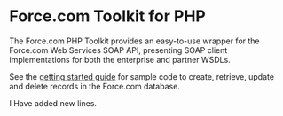 Force.com Toolkit for PHP
=========================

The Force.com PHP Toolkit provides an easy-to-use wrapper for the Force.com Web Services SOAP API, presenting SOAP client implementations for both the enterprise and partner WSDLs.

See the [getting started guide](http://wiki.developerforce.com/index.php/Getting_Started_with_the_Force.com_Toolkit_for_PHP) for sample code to create, retrieve, update and delete records in the Force.com database.

I Have added new lines.
